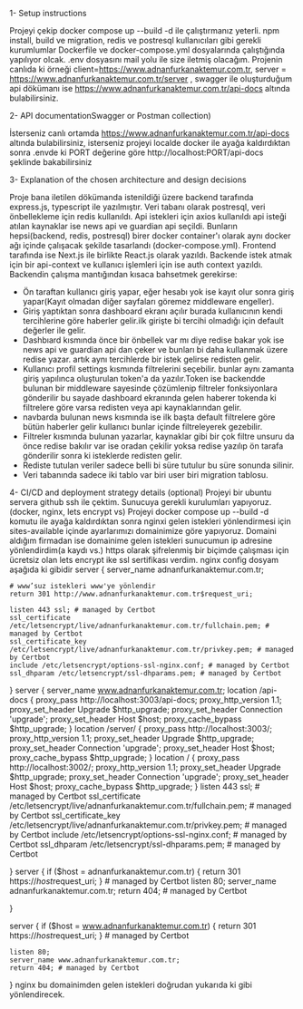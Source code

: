 
1- Setup instructions

Projeyi çekip docker compose up --build -d ile çalıştırmanız yeterli.
npm install, build ve migration, redis ve postresql kullanıcıları gibi gerekli kurumlumlar Dockerfile ve docker-compose.yml dosyalarında çalıştığında yapılıyor olcak.
.env dosyasını mail yolu ile size iletmiş olacağım.
Projenin canlıda ki örneği client=https://www.adnanfurkanaktemur.com.tr, server = https://www.adnanfurkanaktemur.com.tr/server , swagger ile oluşturduğum api dökümanı ise https://www.adnanfurkanaktemur.com.tr/api-docs altında bulabilirsiniz.
 
2- API documentationSwagger or Postman collection)

İsterseniz canlı ortamda https://www.adnanfurkanaktemur.com.tr/api-docs altında bulabilirsiniz, isterseniz projeyi localde docker ile ayağa kaldırdıktan sonra .envde ki PORT değerine göre http://localhost:PORT/api-docs şeklinde bakabilirsiniz

3- Explanation of the chosen architecture and design decisions

Proje bana iletilen dökümanda istenildiği üzere backend tarafında express.js, typescript ile yazılmıştır. Veri tabanı olarak postresql, veri önbellekleme için redis kullanıldı. Api istekleri için axios kullanıldı api isteği atılan kaynaklar ise news api ve guardian api seçildi. Bunların hepsi(backend, redis, postresql) birer docker 
container'ı olarak aynı docker ağı içinde çalışacak şekilde tasarlandı (docker-compose.yml). 
Frontend tarafında ise Next.js ile birlikte React.js olarak yazıldı. Backende istek atmak için bir api-context ve kullanıcı işlemleri için ise auth context yazıldı.
Backendin çalışma mantığından kısaca bahsetmek gerekirse: 
  - Ön taraftan kullanıcı giriş yapar, eğer hesabı yok ise kayıt olur sonra giriş yapar(Kayıt olmadan diğer sayfaları göremez middleware engeller). 
  - Giriş yaptıktan sonra dashboard ekranı açılır burada kullanıcının kendi tercihlerine göre haberler gelir.ilk girişte bi tercihi olmadığı için default değerler ile gelir.
  - Dashbıard kısmında önce bir önbellek var mı diye redise bakar yok ise news api ve guardian api dan çeker ve bunları bi daha kullanmak üzere redise yazar. artık aynı tercihlerde bir istek gelirse redisten gelir.
  - Kullanıcı profil settings kısmında filtrelerini seçebilir. bunlar aynı zamanta giriş yapılınca oluşturulan token'a da yazılır.Token ise backendde bulunan bir middleware sayesinde çözümlenip filtreler fonksiyonlara gönderilir bu sayade dashboard ekranında gelen haberer tokenda ki filtrelere göre varsa redisten veya api kaynaklarından gelir.
  - navbarda bulunan news kısmında ise ilk başta default filtrelere göre bütün haberler gelir kullanıcı bunlar içinde filtreleyerek gezebilir.
  - Filtreler kısmında bulunan yazarlar, kaynaklar gibi bir çok filtre unsuru da önce redise bakılır var ise oradan çekilir yoksa redise yazılıp ön tarafa gönderilir sonra ki isteklerde redisten gelir.
  - Rediste tutulan veriler sadece belli bi süre tutulur bu süre sonunda silinir.
  - Veri tabanında sadece iki tablo var biri user biri migration tablosu.

4- CI/CD and deployment strategy details (optional)
Projeyi bir ubuntu servera github ssh ile çektim.
Sunucuya gerekli kurulumları yapıyoruz.(docker, nginx, lets encrypt vs)
Projeyi docker compose up --build -d komutu ile ayağa kaldırdıktan sonra nginxi gelen istekleri yönlendirmesi için sites-available içinde ayarlarımızı domainimize göre yapıyoruz.
Domaini aldığım firmadan ise domainime gelen istekleri sunucumun ip adresine yönlendirdim(a kaydı vs.)
https olarak şifrelenmiş bir biçimde çalışması için ücretsiz olan lets encrypt ike ssl sertifikası verdim.
nginx config dosyam aşağıda ki gibidir
server {
    server_name adnanfurkanaktemur.com.tr;

    # www’suz istekleri www'ye yönlendir
    return 301 http://www.adnanfurkanaktemur.com.tr$request_uri;

    listen 443 ssl; # managed by Certbot
    ssl_certificate /etc/letsencrypt/live/adnanfurkanaktemur.com.tr/fullchain.pem; # managed by Certbot
    ssl_certificate_key /etc/letsencrypt/live/adnanfurkanaktemur.com.tr/privkey.pem; # managed by Certbot
    include /etc/letsencrypt/options-ssl-nginx.conf; # managed by Certbot
    ssl_dhparam /etc/letsencrypt/ssl-dhparams.pem; # managed by Certbot

}
server {
    server_name www.adnanfurkanaktemur.com.tr;
    location /api-docs {
        proxy_pass http://localhost:3003/api-docs;
        proxy_http_version 1.1;
        proxy_set_header Upgrade $http_upgrade;
        proxy_set_header Connection 'upgrade';
        proxy_set_header Host $host;
        proxy_cache_bypass $http_upgrade;
    }
    location /server/ {
        proxy_pass http://localhost:3003/;
        proxy_http_version 1.1;
        proxy_set_header Upgrade $http_upgrade;
        proxy_set_header Connection 'upgrade';
        proxy_set_header Host $host;
        proxy_cache_bypass $http_upgrade;
    }
    location / {
        proxy_pass http://localhost:3002/;
        proxy_http_version 1.1;
        proxy_set_header Upgrade $http_upgrade;
        proxy_set_header Connection 'upgrade';
        proxy_set_header Host $host;
        proxy_cache_bypass $http_upgrade;
    }
    listen 443 ssl; # managed by Certbot
    ssl_certificate /etc/letsencrypt/live/adnanfurkanaktemur.com.tr/fullchain.pem; # managed by Certbot
    ssl_certificate_key /etc/letsencrypt/live/adnanfurkanaktemur.com.tr/privkey.pem; # managed by Certbot
    include /etc/letsencrypt/options-ssl-nginx.conf; # managed by Certbot
    ssl_dhparam /etc/letsencrypt/ssl-dhparams.pem; # managed by Certbot

}
server {
    if ($host = adnanfurkanaktemur.com.tr) {
        return 301 https://$host$request_uri;
    } # managed by Certbot
    listen 80;
    server_name adnanfurkanaktemur.com.tr;
    return 404; # managed by Certbot


}

server {
    if ($host = www.adnanfurkanaktemur.com.tr) {
        return 301 https://$host$request_uri;
    } # managed by Certbot


    listen 80;
    server_name www.adnanfurkanaktemur.com.tr;
    return 404; # managed by Certbot


}
nginx bu domainimden gelen istekleri doğrudan yukarıda ki gibi yönlendirecek.
